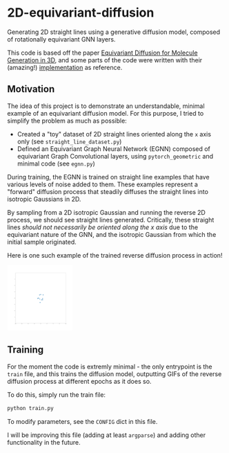 # 2D-equivariant-diffusion
Generating 2D straight lines using a generative diffusion model, composed of rotationally equivariant GNN layers.

This code is based off the paper [Equivariant Diffusion for Molecule Generation in 3D](https://arxiv.org/abs/2203.17003), and some parts of the code were written with their (amazing!) [implementation](https://github.com/ehoogeboom/e3_diffusion_for_molecules) as reference.

## Motivation

The idea of this project is to demonstrate an understandable, minimal example of an equivariant diffusion model. For this purpose, I tried to simplify the problem as much as possible:
- Created a "toy" dataset of 2D straight lines oriented along the `x` axis only (see `straight_line_dataset.py`)
- Defined an Equivariant Graph Neural Network (EGNN) composed of equivariant Graph Convolutional layers, using `pytorch_geometric` and minimal code (see `egnn.py`)

During training, the EGNN is trained on straight line examples that have various levels of noise added to them. These examples represent a "forward" diffusion process that steadily diffuses the straight lines into isotropic Gaussians in 2D.

By sampling from a 2D isotropic Gaussian and running the reverse 2D process, we should see straight lines generated. Critically, these straight lines _should not necessarily be oriented along the x axis_ due to the equivariant nature of the GNN, and the isotropic Gaussian from which the initial sample originated.

Here is one such example of the trained reverse diffusion process in action!

<img src="example_sample.gif" alt="Reverse diffusion process for generating straight line" width=30%>


## Training

For the moment the code is extremly minimal - the only entrypoint is the `train` file, and this trains the diffusion model, outputting GIFs of the reverse diffusion process at different epochs as it does so.

To do this, simply run the train file:
```bash
python train.py
```

To modify parameters, see the `CONFIG` dict in this file.

I will be improving this file (adding at least `argparse`) and adding other functionality in the future.